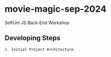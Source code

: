 # movie-magic-sep-2024
SoftUni JS Back-End Workshop


## Developing Steps
    1. Initial Project Architecture
    